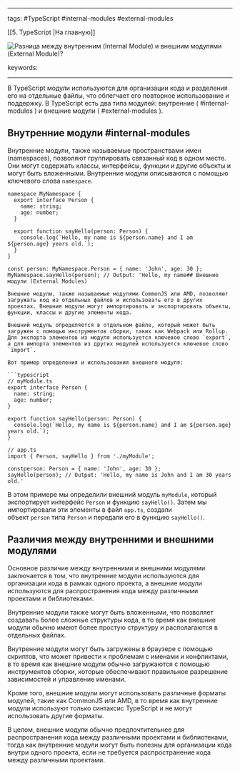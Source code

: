 ____

tags: #TypeScript #internal-modules #external-modules

[[5. TypeScript |На главную]]

![Разница между внутренним (Internal Module) и внешним модулями (External Module)?](https://youtu.be/TOn-1RrowKE?t=807)

keywords:

_____

В TypeScript модули используются для организации кода и разделения его на отдельные файлы, что облегчает его повторное использование и поддержку. В TypeScript есть два типа модулей: внутренние ( #internal-modules ) и внешние модули ( #external-modules ).

## Внутренние модули #internal-modules 

Внутренние модули, также называемые пространствами имен (namespaces), позволяют группировать связанный код в одном месте. Они могут содержать классы, интерфейсы, функции и другие объекты и могут быть вложенными. Внутренние модули описываются с помощью ключевого слова `namespace`.

````
namespace MyNamespace {
  export interface Person {
    name: string;
    age: number;
  }

  export function sayHello(person: Person) {
    console.log(`Hello, my name is ${person.name} and I am ${person.age} years old.`);
  }
}

const person: MyNamespace.Person = { name: 'John', age: 30 };
MyNamespace.sayHello(person); // Output: 'Hello, my name## Внешние модули (External Modules)

Внешние модули, также называемые модулями CommonJS или AMD, позволяют загружать код из отдельных файлов и использовать его в других проектах. Внешние модули могут импортировать и экспортировать объекты, функции, классы и другие элементы кода. 

Внешний модуль определяется в отдельном файле, который может быть загружен с помощью инструментов сборки, таких как Webpack или Rollup. Для экспорта элементов из модуля используется ключевое слово `export`, а для импорта элементов из других модулей используется ключевое слово `import`.

Вот пример определения и использования внешнего модуля:

```typescript
// myModule.ts
export interface Person {
  name: string;
  age: number;
}

export function sayHello(person: Person) {
  console.log(`Hello, my name is ${person.name} and I am ${person.age} years old.`);
}
````

```
// app.ts
import { Person, sayHello } from './myModule';

constperson: Person = { name: 'John', age: 30 };
sayHello(person); // Output: 'Hello, my name is John and I am 30 years old.'
```

В этом примере мы определили внешний модуль `myModule`, который экспортирует интерфейс `Person` и функцию `sayHello()`. Затем мы импортировали эти элементы в файл `app.ts`, создали объект `person` типа `Person` и передали его в функцию `sayHello()`.

## Различия между внутренними и внешними модулями

Основное различие между внутренними и внешними модулями заключается в том, что внутренние модули используются для организации кода в рамках одного проекта, а внешние модули используются для распространения кода между различными проектами и библиотеками.

Внутренние модули также могут быть вложенными, что позволяет создавать более сложные структуры кода, в то время как внешние модули обычно имеют более простую структуру и располагаются в отдельных файлах.

Внутренние модули могут быть загружены в браузере с помощью скриптов, что может привести к проблемам с именами и конфликтами, в то время как внешние модули обычно загружаются с помощью инструментов сборки, которые обеспечивают правильное разрешение зависимостей и управление именами.

Кроме того, внешние модули могут использовать различные форматы модулей, такие как CommonJS или AMD, в то время как внутренние модули используют только синтаксис TypeScript и не могут использовать другие форматы.

В целом, внешние модули обычно предпочтительнее для распространения кода между различными проектами и библиотеками, тогда как внутренние модули могут быть полезны для организации кода внутри одного проекта, если не требуется распространение кода между различными проектами.
